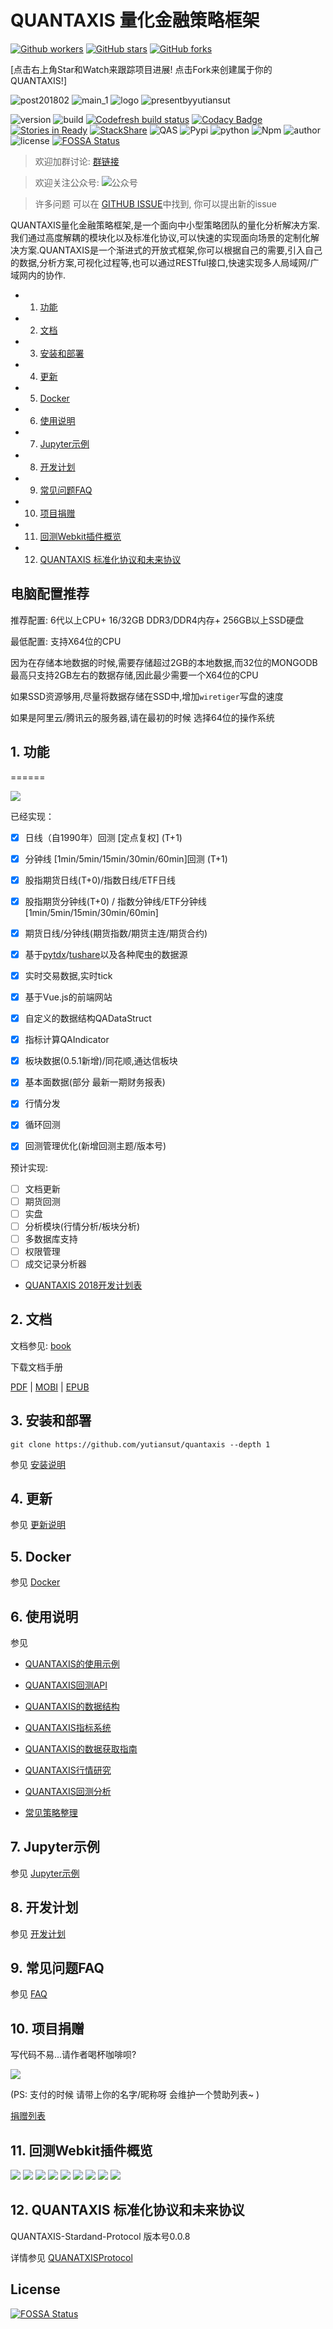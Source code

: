 # QUANTAXIS 量化金融策略框架



[![Github workers](https://img.shields.io/github/watchers/yutiansut/quantaxis.svg?style=social&label=Watchers&)](https://github.com/yutiansut/quantaxis/watchers)
[![GitHub stars](https://img.shields.io/github/stars/yutiansut/quantaxis.svg?style=social&label=Star&)](https://github.com/yutiansut/quantaxis/stargazers)
[![GitHub forks](https://img.shields.io/github/forks/yutiansut/quantaxis.svg?style=social&label=Fork&)](https://github.com/yutiansut/quantaxis/fork)


[点击右上角Star和Watch来跟踪项目进展! 点击Fork来创建属于你的QUANTAXIS!]

![post201802](http://osnhakmay.bkt.clouddn.com/quantaxis-post201802.png)
![main_1](http://osnhakmay.bkt.clouddn.com/Main_1.gif)
![logo](http://osnhakmay.bkt.clouddn.com/QUANTAXIS-small.png)
![presentbyyutiansut](http://osnhakmay.bkt.clouddn.com/yutiansut-logo.png)


![version](https://img.shields.io/badge/Version-%201.0.21-orange.svg)
![build](https://travis-ci.org/QUANTAXIS/QUANTAXIS.svg?branch=master)
[![Codefresh build status]( https://g.codefresh.io/api/badges/build?repoOwner=yutiansut&repoName=QUANTAXIS&branch=master&pipelineName=QUANTAXIS&accountName=yutiansut_marketplace&type=cf-1)]( https://g.codefresh.io/repositories/yutiansut/QUANTAXIS/builds?filter=trigger:build;branch:master;service:5a30c1026e9d6c0001c5143b~QUANTAXIS)
[![Codacy Badge](https://api.codacy.com/project/badge/Grade/d8504e4af33747bb8117579212425af9)](https://www.codacy.com/app/yutiansut/QUANTAXIS?utm_source=github.com&utm_medium=referral&utm_content=yutiansut/QUANTAXIS&utm_campaign=badger)
[![Stories in Ready](https://badge.waffle.io/yutiansut/QUANTAXIS.svg?label=ready&title=Ready)](http://waffle.io/yutiansut/QUANTAXIS)
[![StackShare](https://img.shields.io/badge/tech-stack-0690fa.svg?style=flat)](https://stackshare.io/yutiansut/quantaxis)
![QAS](https://img.shields.io/badge/QAS-%200.0.8-brown.svg)
![Pypi](https://img.shields.io/badge/Pypi-%201.0.21-blue.svg)
![python](https://img.shields.io/badge/python-%203.6/3.5/3.4/win/ubuntu-darkgrey.svg)
![Npm](https://img.shields.io/badge/Npm-%200.4.0-yellow.svg)
![author](https://img.shields.io/badge/Powered%20by-%20%20yutiansut-red.svg)
![license](https://img.shields.io/badge/License-%20MIT-brightgreen.svg)
[![FOSSA Status](https://app.fossa.io/api/projects/git%2Bgithub.com%2FQUANTAXIS%2FQUANTAXIS.svg?type=shield)](https://app.fossa.io/projects/git%2Bgithub.com%2FQUANTAXIS%2FQUANTAXIS?ref=badge_shield)




> 欢迎加群讨论: [群链接](https://jq.qq.com/?_wv=1027&k=4CEKGzn) 

> 欢迎关注公众号: ![公众号](http://osnhakmay.bkt.clouddn.com/qrcode_for_gh_bbb47e0550f7_258%20%281%29.jpg)

> 许多问题 可以在 [GITHUB ISSUE](https://github.com/QUANTAXIS/QUANTAXIS/issues)中找到, 你可以提出新的issue

QUANTAXIS量化金融策略框架,是一个面向中小型策略团队的量化分析解决方案. 我们通过高度解耦的模块化以及标准化协议,可以快速的实现面向场景的定制化解决方案.QUANTAXIS是一个渐进式的开放式框架,你可以根据自己的需要,引入自己的数据,分析方案,可视化过程等,也可以通过RESTful接口,快速实现多人局域网/广域网内的协作.

<!-- vscode-markdown-toc -->
* 1. [功能](#)
* 2. [文档](#-1)
* 3. [安装和部署](#-1)
* 4. [更新](#-1)
* 5. [Docker](#Docker)
* 6. [使用说明](#-1)
* 7. [Jupyter示例](#Jupyter)
* 8. [开发计划](#-1)
* 9. [常见问题FAQ](#FAQ)
* 10. [项目捐赠](#-1)
* 11. [回测Webkit插件概览](#Webkit)
* 12. [QUANTAXIS 标准化协议和未来协议](#QUANTAXIS)

<!-- vscode-markdown-toc-config
	numbering=true
	autoSave=true
	/vscode-markdown-toc-config -->
<!-- /vscode-markdown-toc -->

## 电脑配置推荐

推荐配置:
6代以上CPU+ 16/32GB DDR3/DDR4内存+ 256GB以上SSD硬盘

最低配置:
支持X64位的CPU

因为在存储本地数据的时候,需要存储超过2GB的本地数据,而32位的MONGODB最高只支持2GB左右的数据存储,因此最少需要一个X64位的CPU

如果SSD资源够用,尽量将数据存储在SSD中,增加```wiretiger```写盘的速度

如果是阿里云/腾讯云的服务器,请在最初的时候 选择64位的操作系统


##  1. <a name=''></a>功能
======

![](http://osnhakmay.bkt.clouddn.com/framework.png)

已经实现：

- [x] 日线（自1990年）回测 [定点复权] (T+1)
- [x] 分钟线 [1min/5min/15min/30min/60min]回测 (T+1)
- [x] 股指期货日线(T+0)/指数日线/ETF日线
- [x] 股指期货分钟线(T+0) / 指数分钟线/ETF分钟线 [1min/5min/15min/30min/60min]
- [x] 期货日线/分钟线(期货指数/期货主连/期货合约)
- [x] 基于[pytdx](https://github.com/rainx/pytdx)/[tushare](https://github.com/waditu/tushare)以及各种爬虫的数据源 
- [x] 实时交易数据,实时tick
- [x] 基于Vue.js的前端网站
- [x] 自定义的数据结构QADataStruct
- [x] 指标计算QAIndicator
- [x] 板块数据(0.5.1新增)/同花顺,通达信板块
- [x] 基本面数据(部分 最新一期财务报表)
- [x] 行情分发
- [x] 循环回测
- [x] 回测管理优化(新增回测主题/版本号)


预计实现:

- [ ] 文档更新
- [ ] 期货回测
- [ ] 实盘
- [ ] 分析模块(行情分析/板块分析)
- [ ] 多数据库支持
- [ ] 权限管理
- [ ] 成交记录分析器

- [QUANTAXIS 2018开发计划表](job_list.md)


##  2. <a name='-1'></a>文档

文档参见: [book](http://book.yutiansut.com)

下载文档手册 

[PDF](https://www.gitbook.com/download/pdf/book/quantaxis/quantaxis) | [MOBI](https://www.gitbook.com/download/mobi/book/quantaxis/quantaxis) | [EPUB](https://www.gitbook.com/download/epub/book/quantaxis/quantaxis)

##  3. <a name='-1'></a>安装和部署

```
git clone https://github.com/yutiansut/quantaxis --depth 1
```

参见 [安装说明](Documents/install.md)

##  4. <a name='-1'></a>更新
参见 [更新说明](Documents/update.md)

##  5. <a name='Docker'></a>Docker
参见 [Docker](Documents/docker.md)
##  6. <a name='-1'></a>使用说明
参见 


* [QUANTAXIS的使用示例](https://github.com/yutiansut/QADemo)

* [QUANTAXIS回测API](Documents/backtest_api.md)
* [QUANTAXIS的数据结构](Documents/DataStruct.md)
* [QUANTAXIS指标系统](Documents/indicators.md)
* [QUANTAXIS的数据获取指南](Documents/DataFetch.md)
* [QUANTAXIS行情研究](Documents/analysis.md)
* [QUANTAXIS回测分析](Documents/backtestanalysis.md)
* [常见策略整理](Documents/strategy.md)

##  7. <a name='Jupyter'></a>Jupyter示例
参见 [Jupyter示例](jupyterexample)


##  8. <a name='-1'></a>开发计划
参见 [开发计划](job_list.md)
##  9. <a name='FAQ'></a>常见问题FAQ
参见 [FAQ](Documents/FAQ.md)

##  10. <a name='-1'></a>项目捐赠

写代码不易...请作者喝杯咖啡呗?


![](http://osnhakmay.bkt.clouddn.com/alipay.png)

(PS: 支付的时候 请带上你的名字/昵称呀 会维护一个赞助列表~ )

[捐赠列表](CONTRIBUTING.md)



##  11. <a name='Webkit'></a>回测Webkit插件概览

![](http://osnhakmay.bkt.clouddn.com/homepage.png)
![](http://osnhakmay.bkt.clouddn.com/loginpage.png)
![](http://osnhakmay.bkt.clouddn.com/adminpage.png)
![](http://osnhakmay.bkt.clouddn.com/backtestpage.png)
![](http://osnhakmay.bkt.clouddn.com/rebacktest.png)
![](http://osnhakmay.bkt.clouddn.com/backtestpic.png)
![](http://osnhakmay.bkt.clouddn.com/strategy.png)
![](http://osnhakmay.bkt.clouddn.com/kline.png)
![](http://osnhakmay.bkt.clouddn.com/settings.png)


##  12. <a name='QUANTAXIS'></a>QUANTAXIS 标准化协议和未来协议


QUANTAXIS-Stardand-Protocol 版本号0.0.8

详情参见  [QUANATXISProtocol](Documents/readme.md)


## License
[![FOSSA Status](https://app.fossa.io/api/projects/git%2Bgithub.com%2FQUANTAXIS%2FQUANTAXIS.svg?type=large)](https://app.fossa.io/projects/git%2Bgithub.com%2FQUANTAXIS%2FQUANTAXIS?ref=badge_large)
